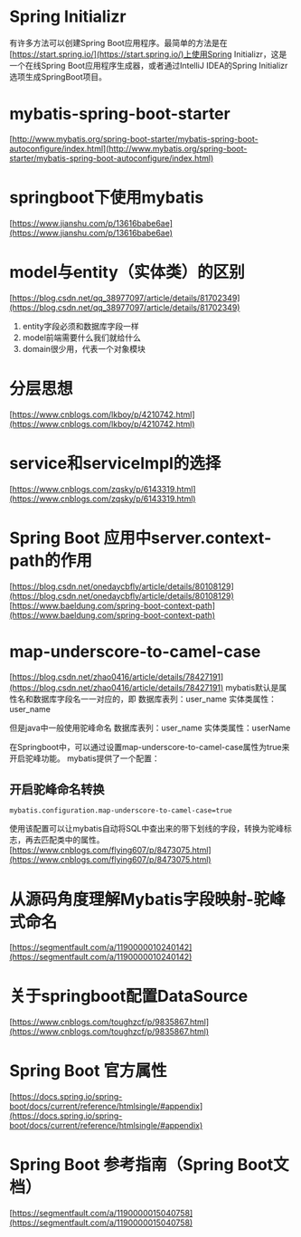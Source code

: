 # Spring Initializr
有许多方法可以创建Spring Boot应用程序。最简单的方法是在[https://start.spring.io/](https://start.spring.io/)上使用Spring Initializr，这是一个在线Spring Boot应用程序生成器，或者通过IntelliJ IDEA的Spring Initializr选项生成SpringBoot项目。
# mybatis-spring-boot-starter
[http://www.mybatis.org/spring-boot-starter/mybatis-spring-boot-autoconfigure/index.html](http://www.mybatis.org/spring-boot-starter/mybatis-spring-boot-autoconfigure/index.html)
# springboot下使用mybatis
[https://www.jianshu.com/p/13616babe6ae](https://www.jianshu.com/p/13616babe6ae)
# model与entity（实体类）的区别
[https://blog.csdn.net/qq_38977097/article/details/81702349](https://blog.csdn.net/qq_38977097/article/details/81702349)
1. entity字段必须和数据库字段一样
2. model前端需要什么我们就给什么
3. domain很少用，代表一个对象模块
# 分层思想
[https://www.cnblogs.com/lkboy/p/4210742.html](https://www.cnblogs.com/lkboy/p/4210742.html)
# service和serviceImpl的选择
[https://www.cnblogs.com/zqsky/p/6143319.html](https://www.cnblogs.com/zqsky/p/6143319.html)
# Spring Boot 应用中server.context-path的作用
[https://blog.csdn.net/onedaycbfly/article/details/80108129](https://blog.csdn.net/onedaycbfly/article/details/80108129)
[https://www.baeldung.com/spring-boot-context-path](https://www.baeldung.com/spring-boot-context-path)
# map-underscore-to-camel-case
[https://blog.csdn.net/zhao0416/article/details/78427191](https://blog.csdn.net/zhao0416/article/details/78427191)
mybatis默认是属性名和数据库字段名一一对应的，即 
数据库表列：user_name 
实体类属性：user_name

但是java中一般使用驼峰命名 
数据库表列：user_name 
实体类属性：userName

在Springboot中，可以通过设置map-underscore-to-camel-case属性为true来开启驼峰功能。 
mybatis提供了一个配置：

## 开启驼峰命名转换

    mybatis.configuration.map-underscore-to-camel-case=true

使用该配置可以让mybatis自动将SQL中查出来的带下划线的字段，转换为驼峰标志，再去匹配类中的属性。
[https://www.cnblogs.com/flying607/p/8473075.html](https://www.cnblogs.com/flying607/p/8473075.html)
# 从源码角度理解Mybatis字段映射-驼峰式命名
[https://segmentfault.com/a/1190000010240142](https://segmentfault.com/a/1190000010240142)
# 关于springboot配置DataSource
[https://www.cnblogs.com/toughzcf/p/9835867.html](https://www.cnblogs.com/toughzcf/p/9835867.html)
# Spring Boot 官方属性
[https://docs.spring.io/spring-boot/docs/current/reference/htmlsingle/#appendix](https://docs.spring.io/spring-boot/docs/current/reference/htmlsingle/#appendix)
# Spring Boot 参考指南（Spring Boot文档）
[https://segmentfault.com/a/1190000015040758](https://segmentfault.com/a/1190000015040758)
<!--stackedit_data:
eyJoaXN0b3J5IjpbMTkwMTAyNTU2Niw0Njk3NDUxOCwtNjA0Nz
U4MDA0LDE1MTQ0MzIzOSwxMTc3MTI1MzQxLDE0ODQ1NTE0NCwy
MDgwNTA1NDI2LC0xMDUwMDczNzUwLDcwMTEwMzQ0MSw3MzUyOT
E2MTcsMzIxODMyMTU0LC0xMzgwMjI5NDY2LDEzMDY4NzAzODUs
MTQ0NDQzMTQ2Miw1OTMwMzcwMTksNjE1MDg3ODg1XX0=
-->